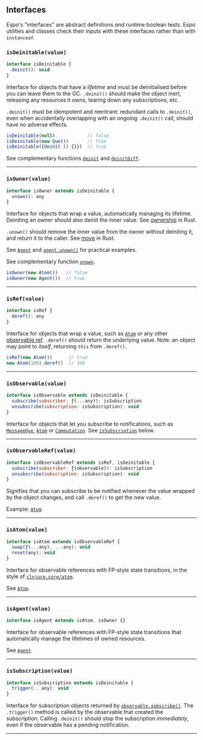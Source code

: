 ## Interfaces

Espo's "interfaces" are abstract definitions _and_ runtime boolean tests. Espo
utilities and classes check their inputs with these interfaces rather than with
`instanceof`.

### `isDeinitable(value)`

```js
interface isDeinitable {
  deinit(): void
}
```

Interface for objects that have a _lifetime_ and must be deinitialised before
you can leave them to the GC. `.deinit()` should make the object inert,
releasing any resources it owns, tearing down any subscriptions, etc.

`.deinit()` must be idempotent and reentrant: redundant calls to `.deinit()`,
even when accidentally overlapping with an ongoing `.deinit()` call, should have
no adverse effects.

```js
isDeinitable(null)            // false
isDeinitable(new Que())       // true
isDeinitable({deinit () {}})  // true
```

See complementary functions [`deinit`](#-deinit-ref-) and
[`deinitDiff`](#-deinitdiff-prev-next-).

---

### `isOwner(value)`

```js
interface isOwner extends isDeinitable {
  unown(): any
}
```

Interface for objects that wrap a value, automatically managing its lifetime.
Deiniting an owner should also deinit the inner value. See
[ownership](https://doc.rust-lang.org/book/ownership.html#ownership) in Rust.

`.unown()` should remove the inner value from the owner without deiniting it,
and return it to the caller. See
[move](https://doc.rust-lang.org/book/ownership.html#move-semantics) in Rust.

See [`Agent`](#-agent-value-) and [`agent.unown()`](#-agent-unown-) for
practical examples.

See complementary function [`unown`](#-unown-ref-).

```js
isOwner(new Atom())   // false
isOwner(new Agent())  // true
```

---

### `isRef(value)`

```js
interface isRef {
  deref(): any
}
```

Interface for objects that wrap a value, such as [`Atom`](#-atom-value-) or any
other [observable ref](#-isobservableref-value-). `.deref()` should return the
underlying value. Note: an object may point to _itself_, returning `this` from
`.deref()`.

```js
isRef(new Atom())      // true
new Atom(100).deref()  // 100
```

---

### `isObservable(value)`

```js
interface isObservable extends isDeinitable {
  subscribe(subscriber: ƒ(...any)): isSubscription
  unsubscribe(subscription: isSubscription): void
}
```

Interface for objects that let you subscribe to notifications, such as
[`MessageQue`](#-messageque-), [`Atom`](#-atom-value-) or
[`Computation`](#-computation-def-equal-). See [`isSubscription`](#-issubscription-value-)
below.

---

### `isObservableRef(value)`

```js
interface isObservableRef extends isRef, isDeinitable {
  subscribe(subscriber: ƒ(observable)): isSubscription
  unsubscribe(subscription: isSubscription): void
}
```

Signifies that you can subscribe to be notified whenever the value wrapped
by the object changes, and call `.deref()` to get the new value.

Example: [`Atom`](#-atom-value-).

---

### `isAtom(value)`

```js
interface isAtom extends isObservableRef {
  swap(ƒ(...any), ...any): void
  reset(any): void
}
```

Interface for observable references with FP-style state transitions, in the style
of [`clojure.core/atom`](https://clojuredocs.org/clojure.core/atom).

See [`Atom`](#-atom-value-).

---

### `isAgent(value)`

```js
interface isAgent extends isAtom, isOwner {}
```

Interface for observable references with FP-style state transitions that
automatically manage the lifetimes of owned resources.

See [`Agent`](#-agent-value-).

---

### `isSubscription(value)`

```js
interface isSubscription extends isDeinitable {
  trigger(...any): void
}
```

Interface for subscription objects returned by
[`observable.subscribe()`](#-observable-subscribe-subscriber-). The `.trigger()`
method is called by the observable that created the subscription. Calling
`.deinit()` should stop the subscription _immediately_, even if the observable
has a pending notification.

---
